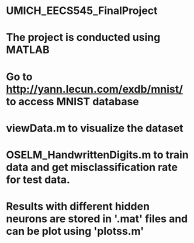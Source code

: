 # UMICH_EECS545_FinalProject
# The project is conducted using MATLAB
# Go to http://yann.lecun.com/exdb/mnist/ to access MNIST database
# viewData.m to visualize the dataset
# OSELM_HandwrittenDigits.m to train data and get misclassification rate for test data.
# Results with different hidden neurons are stored in '.mat' files and can be plot using 'plotss.m'

